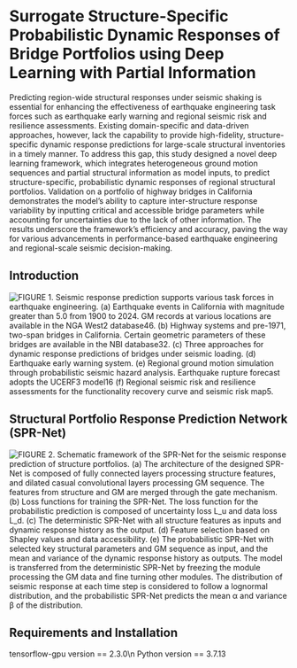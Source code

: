 # **Surrogate Structure-Specific Probabilistic Dynamic Responses of Bridge Portfolios using Deep Learning with Partial Information**

Predicting region-wide structural responses under seismic shaking is essential for enhancing the effectiveness of earthquake engineering task forces such as earthquake early warning and regional seismic risk and resilience assessments. Existing domain-specific and data-driven approaches, however, lack the capability to provide high-fidelity, structure-specific dynamic response predictions for large-scale structural inventories in a timely manner. To address this gap, this study designed a novel deep learning framework, which integrates heterogeneous ground motion sequences and partial structural information as model inputs, to predict structure-specific, probabilistic dynamic responses of regional structural portfolios. Validation on a portfolio of highway bridges in California demonstrates the model’s ability to capture inter-structure response variability by inputting critical and accessible bridge parameters while accounting for uncertainties due to the lack of other information. The results underscore the framework’s efficiency and accuracy, paving the way for various advancements in performance-based earthquake engineering and regional-scale seismic decision-making.

## Introduction
![FIGURE 1. Seismic response prediction supports various task forces in earthquake engineering. (a) Earthquake events in California with magnitude greater than 5.0 from 1900 to 2024. GM records at various locations are available in the NGA West2 database46. (b) Highway systems and pre-1971, two-span bridges in California. Certain geometric parameters of these bridges are available in the NBI database32. (c) Three approaches for dynamic response predictions of bridges under seismic loading. (d) Earthquake early warning system. (e) Regional ground motion simulation through probabilistic seismic hazard analysis. Earthquake rupture forecast adopts the UCERF3 model16 (f) Regional seismic risk and resilience assessments for the functionality recovery curve and seismic risk map5.](https://github.com/Ning-Civil/SPR-Net/blob/main/data/figure_1.png)

## Structural Portfolio Response Prediction Network (SPR-Net)
![FIGURE 2. Schematic framework of the SPR-Net for the seismic response prediction of structure portfolios. (a) The architecture of the designed SPR-Net is composed of fully connected layers processing structure features, and dilated casual convolutional layers processing GM sequence. The features from structure and GM are merged through the gate mechanism. (b) Loss functions for training the SPR-Net. The loss function for the probabilistic prediction is composed of uncertainty loss L_u and data loss L_d. (c) The deterministic SPR-Net with all structure features as inputs and dynamic response history as the output. (d) Feature selection based on Shapley values and data accessibility. (e) The probabilistic SPR-Net with selected key structural parameters and GM sequence as input, and the mean and variance of the dynamic response history as outputs. The model is transferred from the deterministic SPR-Net by freezing the module processing the GM data and fine turning other modules. The distribution of seismic response at each time step is considered to follow a lognormal distribution, and the probabilistic SPR-Net predicts the mean α and variance β of the distribution. ](https://github.com/Ning-Civil/SPR-Net/blob/main/data/figure_2.png)

## Requirements and Installation
tensorflow-gpu version == 2.3.0\n
Python version == 3.7.13

